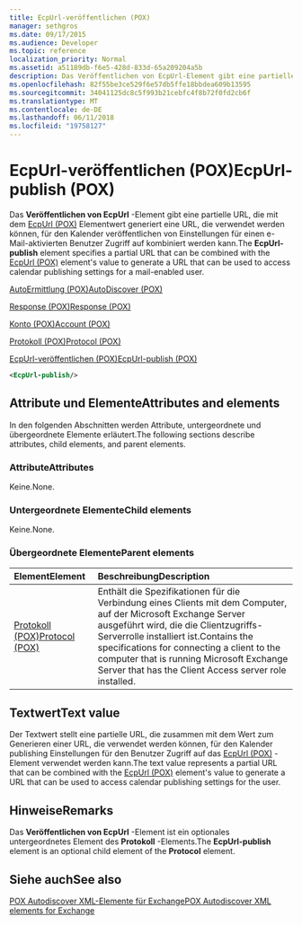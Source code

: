 ```yaml
---
title: EcpUrl-veröffentlichen (POX)
manager: sethgros
ms.date: 09/17/2015
ms.audience: Developer
ms.topic: reference
localization_priority: Normal
ms.assetid: a51189db-f6e5-428d-833d-65a209204a5b
description: Das Veröffentlichen von EcpUrl-Element gibt eine partielle URL, die mit dem EcpUrl (POX) Elementwert generiert eine URL, die verwendet werden können, für den Kalender veröffentlichen von Einstellungen für einen e-Mail-aktivierten Benutzer Zugriff auf kombiniert werden kann.
ms.openlocfilehash: 82f55be3ce529f6e57db5ffe18bbdea609b13595
ms.sourcegitcommit: 34041125dc8c5f993b21cebfc4f8b72f0fd2cb6f
ms.translationtype: MT
ms.contentlocale: de-DE
ms.lasthandoff: 06/11/2018
ms.locfileid: "19758127"
---
```

# <a name="ecpurl-publish-pox"></a><span data-ttu-id="45030-103">EcpUrl-veröffentlichen (POX)</span><span class="sxs-lookup"><span data-stu-id="45030-103">EcpUrl-publish (POX)</span></span>

<span data-ttu-id="45030-104">Das **Veröffentlichen von EcpUrl** -Element gibt eine partielle URL, die mit dem [EcpUrl (POX)](ecpurl-pox.md) Elementwert generiert eine URL, die verwendet werden können, für den Kalender veröffentlichen von Einstellungen für einen e-Mail-aktivierten Benutzer Zugriff auf kombiniert werden kann.</span><span class="sxs-lookup"><span data-stu-id="45030-104">The **EcpUrl-publish** element specifies a partial URL that can be combined with the [EcpUrl (POX)](ecpurl-pox.md) element's value to generate a URL that can be used to access calendar publishing settings for a mail-enabled user.</span></span> 
  
[<span data-ttu-id="45030-105">AutoErmittlung (POX)</span><span class="sxs-lookup"><span data-stu-id="45030-105">AutoDiscover (POX)</span></span>](autodiscover-pox.md)
  
[<span data-ttu-id="45030-106">Response (POX)</span><span class="sxs-lookup"><span data-stu-id="45030-106">Response (POX)</span></span>](response-pox.md)
  
[<span data-ttu-id="45030-107">Konto (POX)</span><span class="sxs-lookup"><span data-stu-id="45030-107">Account (POX)</span></span>](account-pox.md)
  
[<span data-ttu-id="45030-108">Protokoll (POX)</span><span class="sxs-lookup"><span data-stu-id="45030-108">Protocol (POX)</span></span>](protocol-pox.md)
  
[<span data-ttu-id="45030-109">EcpUrl-veröffentlichen (POX)</span><span class="sxs-lookup"><span data-stu-id="45030-109">EcpUrl-publish (POX)</span></span>](ecpurl-publish-pox.md)
  
```XML
<EcpUrl-publish/>
```

## <a name="attributes-and-elements"></a><span data-ttu-id="45030-110">Attribute und Elemente</span><span class="sxs-lookup"><span data-stu-id="45030-110">Attributes and elements</span></span>

<span data-ttu-id="45030-111">In den folgenden Abschnitten werden Attribute, untergeordnete und übergeordnete Elemente erläutert.</span><span class="sxs-lookup"><span data-stu-id="45030-111">The following sections describe attributes, child elements, and parent elements.</span></span>
  
### <a name="attributes"></a><span data-ttu-id="45030-112">Attribute</span><span class="sxs-lookup"><span data-stu-id="45030-112">Attributes</span></span>

<span data-ttu-id="45030-113">Keine.</span><span class="sxs-lookup"><span data-stu-id="45030-113">None.</span></span>
  
### <a name="child-elements"></a><span data-ttu-id="45030-114">Untergeordnete Elemente</span><span class="sxs-lookup"><span data-stu-id="45030-114">Child elements</span></span>

<span data-ttu-id="45030-115">Keine.</span><span class="sxs-lookup"><span data-stu-id="45030-115">None.</span></span>
  
### <a name="parent-elements"></a><span data-ttu-id="45030-116">Übergeordnete Elemente</span><span class="sxs-lookup"><span data-stu-id="45030-116">Parent elements</span></span>

|<span data-ttu-id="45030-117">**Element**</span><span class="sxs-lookup"><span data-stu-id="45030-117">**Element**</span></span>|<span data-ttu-id="45030-118">**Beschreibung**</span><span class="sxs-lookup"><span data-stu-id="45030-118">**Description**</span></span>|
|:-----|:-----|
|[<span data-ttu-id="45030-119">Protokoll (POX)</span><span class="sxs-lookup"><span data-stu-id="45030-119">Protocol (POX)</span></span>](protocol-pox.md) <br/> |<span data-ttu-id="45030-120">Enthält die Spezifikationen für die Verbindung eines Clients mit dem Computer, auf der Microsoft Exchange Server ausgeführt wird, die die Clientzugriffs-Serverrolle installiert ist.</span><span class="sxs-lookup"><span data-stu-id="45030-120">Contains the specifications for connecting a client to the computer that is running Microsoft Exchange Server that has the Client Access server role installed.</span></span>  <br/> |
   
## <a name="text-value"></a><span data-ttu-id="45030-121">Textwert</span><span class="sxs-lookup"><span data-stu-id="45030-121">Text value</span></span>

<span data-ttu-id="45030-122">Der Textwert stellt eine partielle URL, die zusammen mit dem Wert zum Generieren einer URL, die verwendet werden können, für den Kalender publishing Einstellungen für den Benutzer Zugriff auf das [EcpUrl (POX)](ecpurl-pox.md) -Element verwendet werden kann.</span><span class="sxs-lookup"><span data-stu-id="45030-122">The text value represents a partial URL that can be combined with the [EcpUrl (POX)](ecpurl-pox.md) element's value to generate a URL that can be used to access calendar publishing settings for the user.</span></span> 
  
## <a name="remarks"></a><span data-ttu-id="45030-123">Hinweise</span><span class="sxs-lookup"><span data-stu-id="45030-123">Remarks</span></span>

<span data-ttu-id="45030-124">Das **Veröffentlichen von EcpUrl** -Element ist ein optionales untergeordnetes Element des **Protokoll** -Elements.</span><span class="sxs-lookup"><span data-stu-id="45030-124">The **EcpUrl-publish** element is an optional child element of the **Protocol** element.</span></span> 
  
## <a name="see-also"></a><span data-ttu-id="45030-125">Siehe auch</span><span class="sxs-lookup"><span data-stu-id="45030-125">See also</span></span>



[<span data-ttu-id="45030-126">POX Autodiscover XML-Elemente für Exchange</span><span class="sxs-lookup"><span data-stu-id="45030-126">POX Autodiscover XML elements for Exchange</span></span>](pox-autodiscover-xml-elements-for-exchange.md)

